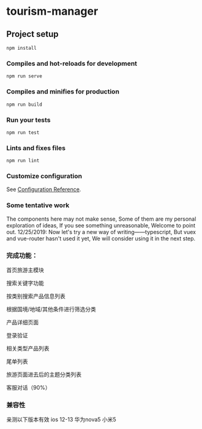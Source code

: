 # tourism-manager

## Project setup
```
npm install
```

### Compiles and hot-reloads for development
```
npm run serve
```

### Compiles and minifies for production
```
npm run build
```

### Run your tests
```
npm run test
```

### Lints and fixes files
```
npm run lint
```

### Customize configuration
See [Configuration Reference](https://cli.vuejs.org/config/).

### Some tentative work
The components here may not make sense,
Some of them are my personal exploration of ideas,
If you see something unreasonable,
Welcome to point out.
12/25/2019:
Now let's try a new way of writing——typescript,
But vuex and vue-router hasn't used it yet,
We will consider using it in the next step.

### 完成功能：

首页旅游主模块

搜索关键字功能

按类别搜索产品信息列表

根据国境/地域/其他条件进行筛选分类

产品详细页面

登录验证

相关类型产品列表

尾单列表

旅游页面进去后的主题分类列表

客服对话（90%）

### 兼容性
亲测以下版本有效
ios 12-13 
华为nova5
小米5